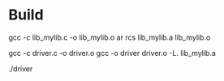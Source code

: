 # Build

gcc -c lib_mylib.c -o lib_mylib.o
ar rcs lib_mylib.a lib_mylib.o

gcc -c driver.c -o driver.o
gcc -o driver driver.o -L. lib_mylib.a

./driver
